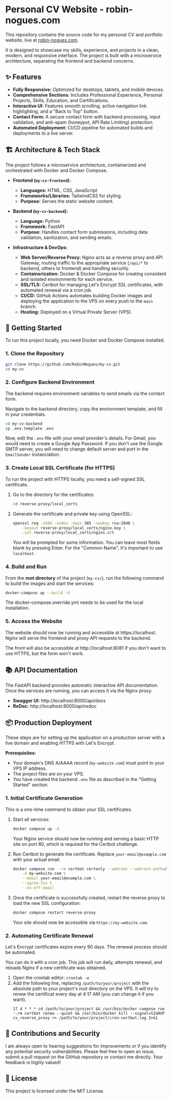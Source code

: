 # Personal CV Website - robin-nogues.com

This repository contains the source code for my personal CV and portfolio website, live at [robin-nogues.com](https://robin-nogues.com/).

It is designed to showcase my skills, experience, and projects in a clean, modern, and responsive interface. The project is built with a microservice architecture, separating the frontend and backend concerns.

## ✨ Features

-   **Fully Responsive:** Optimized for desktops, tablets, and mobile devices.
-   **Comprehensive Sections:** Includes Professional Experience, Personal Projects, Skills, Education, and Certifications.
-   **Interactive UI:** Features smooth scrolling, active navigation link highlighting, and a "Back to Top" button.
-   **Contact Form:** A secure contact form with backend processing, input validation, and anti-spam (honeypot, API Rate Limiting) protection.
-   **Automated Deployment:** CI/CD pipeline for automated builds and deployments to a live server.

## 🏗️ Architecture & Tech Stack

The project follows a microservice architecture, containerized and orchestrated with Docker and Docker Compose.

-   **Frontend (`my-cv-frontend`):**
    -   **Languages:** HTML, CSS, JavaScript
    -   **Frameworks/Libraries:** TailwindCSS for styling.
    -   **Purpose:** Serves the static website content.

-   **Backend (`my-cv-backend`):**
    -   **Language:** Python
    -   **Framework:** FastAPI
    -   **Purpose:** Handles contact form submissions, including data validation, sanitization, and sending emails.

-   **Infrastructure & DevOps:**
    -   **Web Server/Reverse Proxy:** Nginx acts as a reverse proxy and API Gateway, routing traffic to the appropriate service (`/api/*` to backend, others to frontend) and handling security.
    -   **Containerization:** Docker & Docker Compose for creating consistent and isolated environments for each service.
    -   **SSL/TLS:** Certbot for managing Let's Encrypt SSL certificates, with automated renewal via a cron job.
    -   **CI/CD:** GitHub Actions automates building Docker images and deploying the application to the VPS on every push to the `main` branch.
    -   **Hosting:** Deployed on a Virtual Private Server (VPS).

## 🚀 Getting Started

To run this project locally, you need Docker and Docker Compose installed.

### 1. Clone the Repository

```bash
git clone https://github.com/RobinNogues/my-cv.git
cd my-cv
```

### 2. Configure Backend Environment

The backend requires environment variables to send emails via the contact form.

Navigate to the backend directory, copy the environment template, and fill in your credentials.

```bash
cd my-cv-backend
cp .env.template .env
```

Now, edit the `.env` file with your email provider's details. For Gmail, you would need to create a Google App Password.
If you don't use the Google SMTP server, you will need to change default server and port in the `EmailSender` instanciation.

### 3. Create Local SSL Certificate (for HTTPS)

To run the project with HTTPS locally, you need a self-signed SSL certificate.

1.  Go to the directory for the certificates:

    ```bash
    cd reverse-proxy/local_certs
    ```

2.  Generate the certificate and private key using OpenSSL:

    ```bash
    openssl req -x509 -nodes -days 365 -newkey rsa:2048 \
        -keyout reverse-proxy/local_certs/nginx.key \
        -out reverse-proxy/local_certs/nginx.crt
    ```

    You will be prompted for some information. You can leave most fields blank by pressing Enter. For the "Common Name", it's important to use `localhost`.

### 4. Build and Run

From the **root directory** of the project (`my-cv/`), run the following command to build the images and start the services:

```bash
docker-compose up --build -d
```

The docker-compose.override.yml needs to be used for the local installation.

### 5. Access the Website

The website should now be running and accessible at https://localhost. Nginx will serve the frontend and proxy API requests to the backend.

The front will also be accessible at http://localhost:8081 if you don't want to use HTTPS, but the form won't work.

## 📚 API Documentation

The FastAPI backend provides automatic interactive API documentation. Once the services are running, you can access it via the Nginx proxy:

-   **Swagger UI:** http://localhost:8000/api/docs
-   **ReDoc:** http://localhost:8000/api/redoc

## 📦 Production Deployment

These steps are for setting up the application on a production server with a live domain and enabling HTTPS with Let's Encrypt.

**Prerequisites:**
- Your domain's DNS A/AAAA record (`my-website.com`) must point to your VPS IP address.
- The project files are on your VPS.
- You have created the backend `.env` file as described in the "Getting Started" section.

### 1. Initial Certificate Generation

This is a one-time command to obtain your SSL certificates.

1.  Start all services:
    ```bash
    docker compose up -d
    ```
    Your Nginx service should now be running and serving a basic HTTP site on port 80, which is required for the Certbot challenge.

2.  Run Certbot to generate the certificate. Replace `your-email@example.com` with your actual email.
    ```bash
    docker compose run --rm certbot certonly --webroot --webroot-path=/var/www/certbot \
        -d my-website.com \
        --email your-email@example.com \
        --agree-tos \
        --no-eff-email
    ```

3.  Once the certificate is successfully created, restart the reverse proxy to load the new SSL configuration:
    ```bash
    docker compose restart reverse-proxy
    ```
    Your site should now be accessible via `https://my-website.com`.

### 2. Automating Certificate Renewal

Let's Encrypt certificates expire every 90 days. The renewal process should be automated.

You can do it with a cron job. This job will run daily, attempts renewal, and reloads Nginx if a new certificate was obtained.

1.  Open the crontab editor: `crontab -e`
2.  Add the following line, replacing `/path/to/your/project` with the absolute path to your project's root directory on the VPS. It will try to renew the certificat every day at 4:17 AM (you can change it if you want).
    ```
    17 4 * * * cd /path/to/your/project && /usr/bin/docker compose run --rm certbot renew --quiet && /usr/bin/docker kill --signal=SIGHUP cv_reverse_proxy >> /path/to/your/project/cron-certbot.log 2>&1
    ```

## 🤝 Contributions and Security

I am always open to hearing suggestions for improvements or if you identify any potential security vulnerabilities. Please feel free to open an issue, submit a pull request on the GitHub repository or contact me directly. Your feedback is highly valued!

## 📜 License

This project is licensed under the MIT License.
